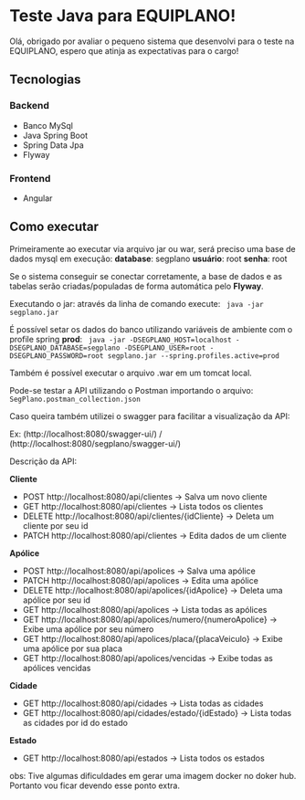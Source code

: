 # Teste Java para EQUIPLANO!

Olá, obrigado por avaliar o pequeno sistema que desenvolvi para o teste na EQUIPLANO, espero que atinja as expectativas para o cargo! 

## Tecnologias
### Backend
* Banco MySql
* Java Spring Boot
* Spring Data Jpa
* Flyway

### Frontend
* Angular 

## Como executar

Primeiramente ao executar via arquivo jar ou war, será preciso uma base de dados mysql em execução:
**database**: segplano
**usuário**: root
**senha**: root

Se o sistema conseguir se conectar corretamente, a base de dados e as tabelas serão criadas/populadas de forma automática pelo **Flyway**.

Executando o jar:
através da linha de comando execute:
` java -jar segplano.jar`

É possível setar os dados do banco utilizando variáveis de ambiente com o profile spring **prod**: 
` java -jar -DSEGPLANO_HOST=localhost -DSEGPLANO_DATABASE=segplano -DSEGPLANO_USER=root -DSEGPLANO_PASSWORD=root segplano.jar --spring.profiles.active=prod`

Também é possível executar o arquivo .war em um tomcat local.

Pode-se testar a API utilizando o Postman importando o arquivo:
`SegPlano.postman_collection.json`

Caso queira também utilizei o swagger para facilitar a visualização da API:

Ex: 
(http://localhost:8080/swagger-ui/) / (http://localhost:8080/segplano/swagger-ui/)

Descrição da API:

**Cliente**
* POST http://localhost:8080/api/clientes -> Salva um novo cliente
* GET http://localhost:8080/api/clientes -> Lista todos os clientes
* DELETE http://localhost:8080/api/clientes/{idCliente} -> Deleta um cliente por seu id
* PATCH http://localhost:8080/api/clientes -> Edita dados de um cliente

**Apólice**
* POST http://localhost:8080/api/apolices -> Salva uma apólice
* PATCH http://localhost:8080/api/apolices -> Edita uma apólice
* DELETE http://localhost:8080/api/apolices/{idApolice} -> Deleta uma apólice por seu id
* GET http://localhost:8080/api/apolices -> Lista todas as apólices
* GET http://localhost:8080/api/apolices/numero/{numeroApolice} -> Exibe uma apólice por seu número
* GET http://localhost:8080/api/apolices/placa/{placaVeiculo} -> Exibe uma apólice por sua placa
* GET http://localhost:8080/api/apolices/vencidas -> Exibe todas as apólices vencidas

**Cidade**
* GET http://localhost:8080/api/cidades -> Lista todas as cidades
* GET http://localhost:8080/api/cidades/estado/{idEstado} -> Lista todas as cidades por id do estado

**Estado**
* GET http://localhost:8080/api/estados -> Lista todos os estados


obs: Tive algumas dificuldades em gerar uma imagem docker no doker hub. Portanto vou ficar devendo esse ponto extra.
